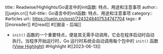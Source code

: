 title:: Readwise/Highlights/Go语言中的init函数: 特点、用途和注意事项
author:: [[juejin.cn]]
full-title:: Go语言中的init函数: 特点、用途和注意事项
category:: #articles
url:: https://juejin.cn/post/7243248407534747704
tags:: #[[inoreader]] #[[read]] #[[掘金 - 后端]]

- `init()` 函数的一个重要特点，便是其无需手动调用，它会在程序启动时自动执行。当程序开始运行时，Go 运行时系统会自动调用每个包中的 `init()` 函数 ([View Highlight](https://read.readwise.io/read/01h2sp2kspjceeb75x435jt89c)) #Highlight #[[2023-06-13]]